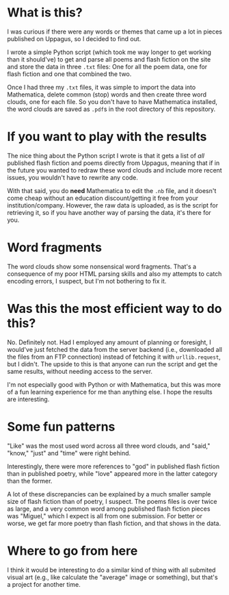# What is this?
I was curious if there were any words or themes that came up a lot in pieces published on Uppagus, so I decided to find out.

I wrote a simple Python script (which took me way longer to get working than it should've) to get and parse all poems and flash fiction on the site and store the data in three `.txt` files: One for all the poem data, one for flash fiction and one that combined the two.

Once I had three my `.txt` files, it was simple to import the data into Mathematica, delete common (stop) words and then create three word clouds, one for each file. So you don't have to have Mathematica installed, the word clouds are saved as `.pdf`s in the root directory of this repository.

# If you want to play with the results

The nice thing about the Python script I wrote is that it gets a list of *all* published flash fiction and poems directly from Uppagus, meaning that if in the future you wanted to redraw these word clouds and include more recent issues, you wouldn't have to rewrite any code.

With that said, you do **need** Mathematica to edit the `.nb` file, and it doesn't come cheap without an education discount/getting it free from your institution/company. However, the raw data is uploaded, as is the script for retrieving it, so if you have another way of parsing the data, it's there for you.

# Word fragments

The word clouds show some nonsensical word fragments. That's a consequence of my poor HTML parsing skills and also my attempts to catch encoding errors, I suspect, but I'm not bothering to fix it.

# Was this the most efficient way to do this?

No. Definitely not. Had I employed any amount of planning or foresight, I would've just fetched the data from the server backend (i.e., downloaded all the files from an FTP connection) instead of fetching it with `urllib.request`, but I didn't. The upside to this is that anyone can run the script and get the same results, without needing access to the server.

I'm not especially good with Python or with Mathematica, but this was more of a fun learning experience for me than anything else. I hope the results are interesting.

# Some fun patterns

"Like" was the most used word across all three word clouds, and "said," "know," "just" and "time" were right behind.

Interestingly, there were more references to "god" in published flash fiction than in published poetry, while "love" appeared more in the latter category than the former.

A lot of these discrepancies can be explained by a much smaller sample size of flash fiction than of poetry, I suspect. The poems files is over twice as large, and a very common word among published flash fiction pieces was "Miguel," which I expect is all from one submission. For better or worse, we get far more poetry than flash fiction, and that shows in the data.

# Where to go from here

I think it would be interesting to do a similar kind of thing with all submited visual art (e.g., like calculate the "average" image or something), but that's a project for another time.
